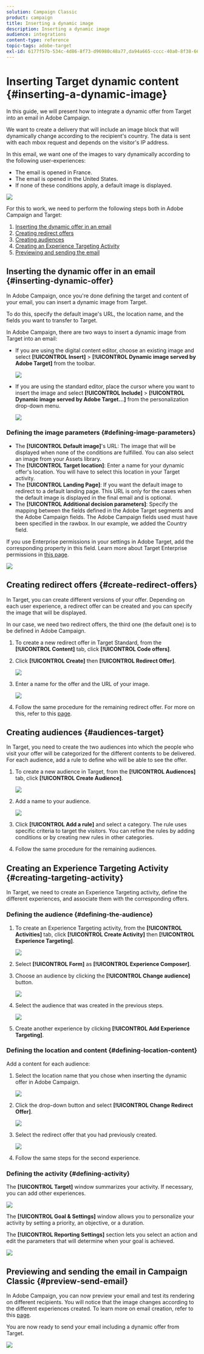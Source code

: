 ```yaml
---
solution: Campaign Classic
product: campaign
title: Inserting a dynamic image
description: Inserting a dynamic image
audience: integrations
content-type: reference
topic-tags: adobe-target
exl-id: 6177f57b-534c-4d86-8f73-d96980c48a77,da94a665-cccc-40a0-8f38-661c64fd7912
---
```

# Inserting Target dynamic content {#inserting-a-dynamic-image}

In this guide, we will present how to integrate a dynamic offer from Target into an email in Adobe Campaign.

We want to create a delivery that will include an image block that will dynamically change according to the recipient's country. The data is sent with each mbox request and depends on the visitor's IP address.

In this email, we want one of the images to vary dynamically according to the following user-experiences:

* The email is opened in France.
* The email is opened in the United States.
* If none of these conditions apply, a default image is displayed.

![](assets/target_4.png)

For this to work, we need to perform the following steps both in Adobe Campaign and Target:

1. [Inserting the dynamic offer in an email](../../integrations/using/inserting-a-dynamic-image.md#inserting-dynamic-offer)
1. [Creating redirect offers](../../integrations/using/inserting-a-dynamic-image.md#create-redirect-offers)
1. [Creating audiences](../../integrations/using/inserting-a-dynamic-image.md#audiences-target)
1. [Creating an Experience Targeting Activity](../../integrations/using/inserting-a-dynamic-image.md#creating-targeting-activity)
1. [Previewing and sending the email](../../integrations/using/inserting-a-dynamic-image.md#preview-send-email)

## Inserting the dynamic offer in an email {#inserting-dynamic-offer}

In Adobe Campaign, once you're done defining the target and content of your email, you can insert a dynamic image from Target.

To do this, specify the default image's URL, the location name, and the fields you want to transfer to Target.

In Adobe Campaign, there are two ways to insert a dynamic image from Target into an email:

* If you are using the digital content editor, choose an existing image and select **[!UICONTROL Insert]** > **[!UICONTROL Dynamic image served by Adobe Target]** from the toolbar.

   ![](assets/target_5.png)

* If you are using the standard editor, place the cursor where you want to insert the image and select **[!UICONTROL Include]** > **[!UICONTROL Dynamic image served by Adobe Target...]** from the personalization drop-down menu.

   ![](assets/target_12.png)

### Defining the image parameters {#defining-image-parameters}

* The **[!UICONTROL Default image]**'s URL: The image that will be displayed when none of the conditions are fulfilled. You can also select an image from your Assets library.
* The **[!UICONTROL Target location]**: Enter a name for your dynamic offer's location. You will have to select this location in your Target activity.
* The **[!UICONTROL Landing Page]**: If you want the default image to redirect to a default landing page. This URL is only for the cases when the default image is displayed in the final email and is optional.
* The **[!UICONTROL Additional decision parameters]**: Specify the mapping between the fields defined in the Adobe Target segments and the Adobe Campaign fields. The Adobe Campaign fields used must have been specified in the rawbox. In our example, we added the Country field.

If you use Enterprise permissions in your settings in Adobe Target, add the corresponding property in this field. Learn more about Target Enterprise permissions in [this page](https://docs.adobe.com/content/help/en/target/using/administer/manage-users/enterprise/properties-overview.html).

![](assets/target_13.png)

## Creating redirect offers {#create-redirect-offers}

In Target, you can create different versions of your offer. Depending on each user experience, a redirect offer can be created and you can specify the image that will be displayed.

In our case, we need two redirect offers, the third one (the default one) is to be defined in Adobe Campaign.

1. To create a new redirect offer in Target Standard, from the **[!UICONTROL Content]** tab, click **[!UICONTROL Code offers]**.

1. Click **[!UICONTROL Create]** then **[!UICONTROL Redirect Offer]**.

   ![](assets/target_9.png)

1. Enter a name for the offer and the URL of your image.

   ![](assets/target_6.png)

1. Follow the same procedure for the remaining redirect offer. For more on this, refer to this [page](https://docs.adobe.com/help/en/target/using/experiences/offers/offer-redirect.html).

## Creating audiences {#audiences-target}

In Target, you need to create the two audiences into which the people who visit your offer will be categorized for the different contents to be delivered. For each audience, add a rule to define who will be able to see the offer.

1. To create a new audience in Target, from the **[!UICONTROL Audiences]** tab, click **[!UICONTROL Create Audience]**.

   ![](assets/audiences_1.png)

1. Add a name to your audience.

   ![](assets/audiences_2.png)

1. Click **[!UICONTROL Add a rule]** and select a category. The rule uses specific criteria to target the visitors. You can refine the rules by adding conditions or by creating new rules in other categories.

1. Follow the same procedure for the remaining audiences.

## Creating an Experience Targeting Activity {#creating-targeting-activity}

In Target, we need to create an Experience Targeting activity, define the different experiences, and associate them with the corresponding offers.

### Defining the audience {#defining-the-audience}

1. To create an Experience Targeting activity, from the **[!UICONTROL Activities]** tab, click **[!UICONTROL Create Activity]** then **[!UICONTROL Experience Targeting]**.

   ![](assets/target_10.png)

1. Select **[!UICONTROL Form]** as **[!UICONTROL Experience Composer]**.

1. Choose an audience by clicking the **[!UICONTROL Change audience]** button.

   ![](assets/target_10_2.png)

1. Select the audience that was created in the previous steps.

   ![](assets/target_10_3.png)

1. Create another experience by clicking **[!UICONTROL Add Experience Targeting]**.

### Defining the location and content {#defining-location-content}

Add a content for each audience:

1. Select the location name that you chose when inserting the dynamic offer in Adobe Campaign.

   ![](assets/target_15.png)

1. Click the drop-down button and select **[!UICONTROL Change Redirect Offer]**.

   ![](assets/target_content.png)

1. Select the redirect offer that you had previously created.

   ![](assets/target_content_2.png)

1. Follow the same steps for the second experience.

### Defining the activity {#defining-activity}

The **[!UICONTROL Target]** window summarizes your activity. If necessary, you can add other experiences.

   ![](assets/target_experience.png)

The **[!UICONTROL Goal & Settings]** window allows you to personalize your activity by setting a priority, an objective, or a duration.

The **[!UICONTROL Reporting Settings]** section lets you select an action and edit the parameters that will determine when your goal is achieved.

   ![](assets/target_experience_2.png)

## Previewing and sending the email in Campaign Classic {#preview-send-email}

In Adobe Campaign, you can now preview your email and test its rendering on different recipients. You will notice that the image changes according to the different experiences created. To learn more on email creation, refer to this [page](../../delivery/using/defining-the-email-content.md).

You are now ready to send your email including a dynamic offer from Target.

   ![](assets/target_20.png)

